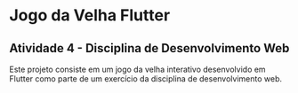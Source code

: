 # Jogo da Velha Flutter

## Atividade 4 - Disciplina de Desenvolvimento Web
Este projeto consiste em um jogo da velha interativo desenvolvido em Flutter como parte de um exercício da disciplina de desenvolvimento web.

